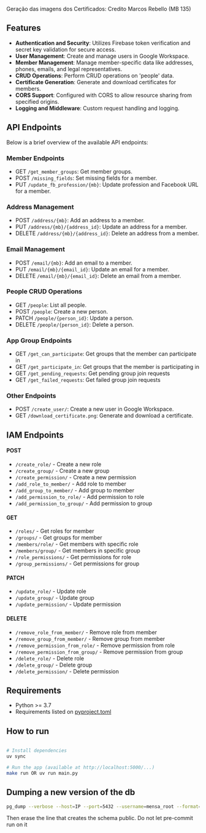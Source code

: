 Geração das imagens dos Certificados: Credito Marcos Rebello (MB 135)

## Features
- **Authentication and Security**: Utilizes Firebase token verification and secret key validation for secure access.
- **User Management**: Create and manage users in Google Workspace.
- **Member Management**: Manage member-specific data like addresses, phones, emails, and legal representatives.
- **CRUD Operations**: Perform CRUD operations on 'people' data.
- **Certificate Generation**: Generate and download certificates for members.
- **CORS Support**: Configured with CORS to allow resource sharing from specified origins.
- **Logging and Middleware**: Custom request handling and logging.


## API Endpoints
Below is a brief overview of the available API endpoints:

### Member Endpoints
- GET `/get_member_groups`: Get member groups.
- POST `/missing_fields`: Set missing fields for a member.
- PUT `/update_fb_profession/{mb}`: Update profession and Facebook URL for a member.

### Address Management
- POST `/address/{mb}`: Add an address to a member.
- PUT `/address/{mb}/{address_id}`: Update an address for a member.
- DELETE `/address/{mb}/{address_id}`: Delete an address from a member.

### Email Management
- POST `/email/{mb}`: Add an email to a member.
- PUT `/email/{mb}/{email_id}`: Update an email for a member.
- DELETE `/email/{mb}/{email_id}`: Delete an email from a member.

### People CRUD Operations
- GET `/people`: List all people.
- POST `/people`: Create a new person.
- PATCH `/people/{person_id}`: Update a person.
- DELETE `/people/{person_id}`: Delete a person.

### App Group Endpoints
- GET `/get_can_participate`: Get groups that the member can participate in
- GET `/get_participate_in`: Get groups that the member is participating in
- GET `/get_pending_requests`: Get pending group join requests
- GET `/get_failed_requests`: Get failed group join requests

### Other Endpoints
- POST `/create_user/`: Create a new user in Google Workspace.
- GET `/download_certificate.png`: Generate and download a certificate.

## IAM Endpoints

#### **POST**
- `/create_role/` - Create a new role
- `/create_group/` - Create a new group
- `/create_permission/` - Create a new permission
- `/add_role_to_member/` - Add role to member
- `/add_group_to_member/` - Add group to member
- `/add_permission_to_role/` - Add permission to role
- `/add_permission_to_group/` - Add permission to group

#### **GET**
- `/roles/` - Get roles for member
- `/groups/` - Get groups for member
- `/members/role/` - Get members with specific role
- `/members/group/` - Get members in specific group
- `/role_permissions/` - Get permissions for role
- `/group_permissions/` - Get permissions for group

#### **PATCH**
- `/update_role/` - Update role
- `/update_group/` - Update group
- `/update_permission/` - Update permission

#### **DELETE**
- `/remove_role_from_member/` - Remove role from member
- `/remove_group_from_member/` - Remove group from member
- `/remove_permission_from_role/` - Remove permission from role
- `/remove_permission_from_group/` - Remove permission from group
- `/delete_role/` - Delete role
- `/delete_group/` - Delete group
- `/delete_permission/` - Delete permission


## Requirements

- Python >= 3.7
- Requirements listed on [pyproject.toml](pyproject.toml)

## How to run

```bash

# Install dependencies
uv sync

# Run the app (available at http://localhost:5000/...)
make run OR uv run main.py

```

## Dumping a new version of the db

```bash
pg_dump --verbose --host=IP --port=5432 --username=mensa_root --format=plain --compress=0 --file dump.sql --no-owner --no-acl -n "public" mensa
```
Then erase the line that creates the schema public. Do not let pre-commit run on it
